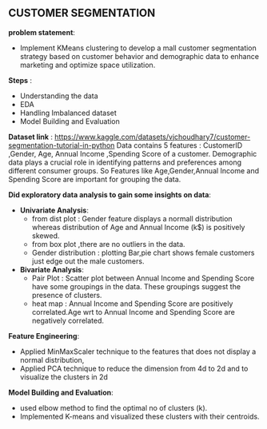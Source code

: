 
## **CUSTOMER SEGMENTATION**
**problem statement**:
* Implement KMeans clustering to develop a mall customer segmentation strategy based on customer behavior and demographic data to enhance marketing and optimize space 
 utilization.

**Steps** :
* Understanding the data
* EDA
* Handling Imbalanced dataset 
* Model Building and Evaluation

**Dataset link** : https://www.kaggle.com/datasets/vjchoudhary7/customer-segmentation-tutorial-in-python
Data contains 5 features : CustomerID ,Gender, Age, Annual Income ,Spending Score of a customer.
Demographic data plays a crucial role in identifying patterns and preferences among different consumer groups. So Features like Age,Gender,Annual Income and Spending Score are important for grouping the data.

**Did exploratory data analysis to gain some insights on data**:
* **Univariate Analysis**:
  * from dist plot : Gender feature displays a normall distribution whereas distribution of Age and Annual Income (k$) is positively skewed.
  * from box plot ,there are no outliers in the data.
  * Gender distribution : plotting Bar,pie chart shows female customers just edge out the male customers.
* **Bivariate Analysis**:
  * Pair Plot : Scatter plot between Annual Income and Spending Score have some groupings in the data. These groupings  suggest the presence of clusters.
  * heat map : Annual Income and Spending Score are positively correlated.Age wrt to  Annual Income and Spending Score are negatively correlated.
 
**Feature Engineering**:
 * Applied MinMaxScaler technique to the features that does not display a normal distribution,
 * Applied PCA technique to reduce the dimension from 4d to 2d and to visualize the clusters in 2d

**Model Building and Evaluation**:
 * used elbow method to find the optimal no of clusters (k).
 * Implemented K-means and visualized these clusters with their centroids.
